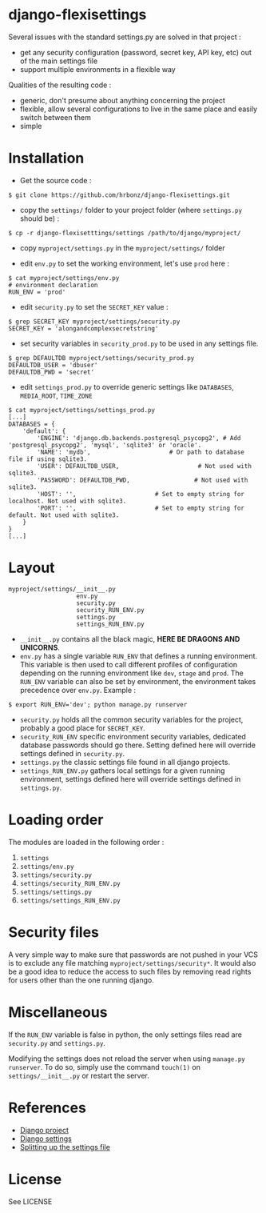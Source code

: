 # django-flexisettings

Several issues with the standard settings.py are solved in that project :

* get any security configuration (password, secret key, API key, etc) out of the main settings file
* support multiple environments in a flexible way

Qualities of the resulting code :

* generic, don't presume about anything concerning the project
* flexible, allow several configurations to live in the same place and easily switch between them
* simple

# Installation

* Get the source code :

```shell
$ git clone https://github.com/hrbonz/django-flexisettings.git
```

* copy the `settings/` folder to your project folder (where `settings.py`
  should be) :

```shell
$ cp -r django-flexisetttings/settings /path/to/django/myproject/
```

* copy `myproject/settings.py` in the `myproject/settings/` folder

* edit `env.py` to set the working environment, let's use `prod` here :

```shell
$ cat myproject/settings/env.py
# environment declaration
RUN_ENV = 'prod'
```

* edit `security.py` to set the `SECRET_KEY` value :

```shell
$ grep SECRET_KEY myproject/settings/security.py
SECRET_KEY = 'alongandcomplexsecretstring'
```

* set security variables in `security_prod.py` to be used in any settings file.

```shell
$ grep DEFAULTDB myproject/settings/security_prod.py
DEFAULTDB_USER = 'dbuser'
DEFAULTDB_PWD = 'secret'
```

* edit `settings_prod.py` to override generic settings like `DATABASES`, `MEDIA_ROOT`, `TIME_ZONE`

```shell
$ cat myproject/settings/settings_prod.py
[...]
DATABASES = {
    'default': {
        'ENGINE': 'django.db.backends.postgresql_psycopg2', # Add 'postgresql_psycopg2', 'mysql', 'sqlite3' or 'oracle'.
        'NAME': 'mydb',                      # Or path to database file if using sqlite3.
        'USER': DEFAULTDB_USER,                      # Not used with sqlite3.
        'PASSWORD': DEFAULTDB_PWD,                  # Not used with sqlite3.
        'HOST': '',                      # Set to empty string for localhost. Not used with sqlite3.
        'PORT': '',                      # Set to empty string for default. Not used with sqlite3.
    }
}
[...]
```

# Layout

```
myproject/settings/__init__.py
                   env.py
                   security.py
                   security_RUN_ENV.py
                   settings.py
                   settings_RUN_ENV.py
```

* `__init__.py` contains all the black magic, **HERE BE DRAGONS AND
  UNICORNS**.
* `env.py` has a single variable `RUN_ENV` that defines a running
  environment. This variable is then used to call different profiles of
  configuration depending on the running environment like `dev`, `stage`
  and `prod`. The `RUN_ENV` variable can also be set by environment, the environment takes precedence over `env.py`. Example :
```shell
$ export RUN_ENV='dev'; python manage.py runserver
```
* `security.py` holds all the common security variables for the project,
  probably a good place for `SECRET_KEY`.
* `security_RUN_ENV` specific environment security variables, dedicated
  database passwords should go there. Setting defined here will override
  settings defined in `security.py`.
* `settings.py` the classic settings file found in all django projects.
* `settings_RUN_ENV.py` gathers local settings for a given running
  environment, settings defined here will override settings defined in
  `settings.py`.

# Loading order

The modules are loaded in the following order :

1. `settings`
2. `settings/env.py`
3. `settings/security.py`
4. `settings/security_RUN_ENV.py`
5. `settings/settings.py`
6. `settings/settings_RUN_ENV.py`

# Security files

A very simple way to make sure that passwords are not pushed in your VCS is to exclude any file matching `myproject/settings/security*`. It would also be a good idea to reduce the access to such files by removing read rights for users other than the one running django.

# Miscellaneous

If the `RUN_ENV` variable is false in python, the only settings files read are `security.py` and `settings.py`.

Modifying the settings does not reload the server when using `manage.py runserver`. To do so, simply use the command `touch(1)` on `settings/__init__.py` or restart the server.

# References

* [Django project](https://www.djangoproject.com/)
* [Django settings](https://docs.djangoproject.com/en/dev/topics/settings/)
* [Splitting up the settings file](https://code.djangoproject.com/wiki/SplitSettings)

# License

See LICENSE
